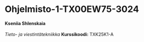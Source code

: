 # Ohjelmisto-1-TX00EW75-3024

#### Kseniia Shlenskaia
*Tieto- ja viestintätekniikka*
**Kurssikoodi:** TXK25K1-A
